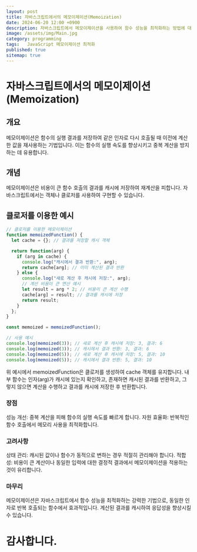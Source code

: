 ```yaml
---
layout: post
title: 자바스크립트에서의 메모이제이션(Memoization)
date: 2024-06-20 12:00 +0900
description: 자바스크립트에서 메모이제이션을 사용하여 함수 성능을 최적화하는 방법에 대해 알아봅니다.
image: /assets/img/Main.jpg
category: programming
tags:   JavaScript 메모이제이션 최적화
published: true
sitemap: true
---
```


# 자바스크립트에서의 메모이제이션(Memoization)

## 개요

메모이제이션은 함수의 실행 결과를 저장하여 같은 인자로 다시 호출될 때 이전에 계산한 값을 재사용하는 기법입니다. 이는 함수의 실행 속도를 향상시키고 중복 계산을 방지하는 데 유용합니다.

## 개념

메모이제이션은 비용이 큰 함수 호출의 결과를 캐시에 저장하여 재계산을 피합니다. 자바스크립트에서는 객체나 클로저를 사용하여 구현할 수 있습니다.

## 클로저를 이용한 예시

```javascript
// 클로저를 이용한 메모이제이션
function memoizedFunction() {
  let cache = {}; // 결과를 저장할 캐시 객체

  return function(arg) {
    if (arg in cache) {
      console.log("캐시에서 결과 반환:", arg);
      return cache[arg]; // 이미 계산된 결과 반환
    } else {
      console.log("새로 계산 후 캐시에 저장:", arg);
      // 계산 비용이 큰 연산 예시
      let result = arg * 2; // 비용이 큰 계산 수행
      cache[arg] = result; // 결과를 캐시에 저장
      return result;
    }
  };
}

const memoized = memoizedFunction();

// 사용 예시
console.log(memoized(3)); // 새로 계산 후 캐시에 저장: 3, 결과: 6
console.log(memoized(3)); // 캐시에서 결과 반환: 3, 결과: 6
console.log(memoized(5)); // 새로 계산 후 캐시에 저장: 5, 결과: 10
console.log(memoized(5)); // 캐시에서 결과 반환: 5, 결과: 10
```
위 예시에서 memoizedFunction은 클로저를 생성하여 cache 객체를 유지합니다. 내부 함수는 인자(arg)가 캐시에 있는지 확인하고, 존재하면 캐시된 결과를 반환하고, 그렇지 않으면 계산을 수행하고 결과를 캐시에 저장한 후 반환합니다.

### 장점
성능 개선: 중복 계산을 피해 함수의 실행 속도를 빠르게 합니다.
자원 효율화: 반복적인 함수 호출에서 메모리 사용을 최적화합니다.
### 고려사항
상태 관리: 캐시된 값이나 함수가 동적으로 변하는 경우 적절히 관리해야 합니다.
적합성: 비용이 큰 계산이나 동일한 입력에 대한 결정적 결과에서 메모이제이션을 적용하는 것이 유리합니다.


### 마무리
메모이제이션은 자바스크립트에서 함수 성능을 최적화하는 강력한 기법으로, 동일한 인자로 반복 호출되는 함수에서 효과적입니다. 계산된 결과를 캐시하여 응답성을 향상시킬 수 있습니다.

# 감사합니다.

